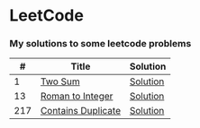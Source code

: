 # LeetCode 

### **My solutions to some leetcode problems**

| **#** | **Title**                                                              | **Solution**                             |
|-----|------------------------------------------------------------------------|------------------------------------------|
| 1   | [Two Sum](https://leetcode.com/problems/two-sum/)            | [Solution](./src/TwoSum.java)            |
| 13  | [Roman to Integer](https://leetcode.com/problems/roman-to-integer/)    | [Solution](./src/RomanToInteger.java)    |
| 217 | [Contains Duplicate](https://leetcode.com/problems/contains-duplicate/) | [Solution](./src/ContainsDuplicate.java) |
